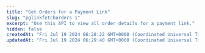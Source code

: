 ```yaml
---
title: "Get Orders for a Payment Link"
slug: "pglinkfetchorders-1"
excerpt: "Use this API to view all order details for a payment link."
hidden: false
createdAt: "Fri Jul 19 2024 06:28:22 GMT+0000 (Coordinated Universal Time)"
updatedAt: "Fri Jul 19 2024 06:29:40 GMT+0000 (Coordinated Universal Time)"
---
```

